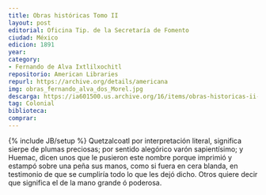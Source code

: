 ```yaml
---
title: Obras históricas Tomo II
layout: post
editorial: Oficina Tip. de la Secretaría de Fomento
ciudad: México
edicion: 1891
year: 
category:
- Fernando de Alva Ixtlilxochitl
repositorio: American Libraries
repurl: https://archive.org/details/americana
img: obras_fernando_alva_dos_Morel.jpg
descarga: https://ia601500.us.archive.org/16/items/obras-historicas-ii-fernando-de-alva-ixtlilxochitl/Obras%20historicas%20II%20Fernando%20de%20Alva%20Ixtlilxochitl.pdf
tag: Colonial
biblioteca: 
comprar:
---
```

{% include JB/setup %}
Quetzalcoatl por interpretación literal, significa sierpe de plumas preciosas; por sentido alegórico varón sapientísimo; y Huemac, dicen unos que le pusieron este nombre porque imprimió y estampó sobre una peña sus manos, como si fuera en cera blanda, en testimonio de que se cumpliría todo lo que les dejó dicho. Otros quiere decir que significa el de la mano grande ó poderosa.

